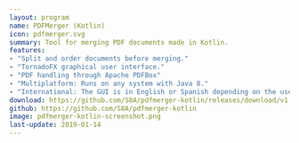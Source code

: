```yaml
---
layout: program
name: PDFMerger (Kotlin)
icon: pdfmerger.svg
summary: Tool for merging PDF documents made in Kotlin.
features:
- "Split and order documents before merging."
- "TornadoFX graphical user interface."
- "PDF handling through Apache PDFBox"
- "Multiplatform: Runs on any system with Java 8."
- "International: The GUI is in English or Spanish depending on the user's system."
download: https://github.com/S8A/pdfmerger-kotlin/releases/download/v1.0/pdfmerger-kotlin-1.0.jar
github: https://github.com/S8A/pdfmerger-kotlin
image: pdfmerger-kotlin-screenshot.png
last-update: 2019-01-14
---
```

